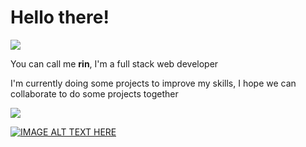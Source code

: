 # **Hello there!**
![](https://i.pinimg.com/originals/df/ea/ef/dfeaef14270d7418b9c7960d279753f9.gif)

You can call me **rin**,
I'm a full stack web developer

I'm currently doing some projects to improve my skills, I hope we can collaborate to do some projects together

![](https://komarev.com/ghpvc/?username=your-github-R1N-NY44&color=14e0e0&style=flat-square)

[![IMAGE ALT TEXT HERE](http://img.youtube.com/vi/LaNzLijZRBo/0.jpg)](http://www.youtube.com/watch?v=LaNzLijZRBo)

